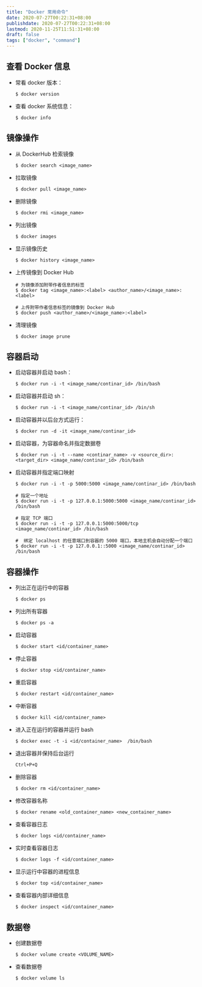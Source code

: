 ```yaml
---
title: "Docker 常用命令"
date: 2020-07-27T00:22:31+08:00
publishdate: 2020-07-27T00:22:31+08:00
lastmod: 2020-11-25T11:51:31+08:00
draft: false
tags: ["docker", "command"]
---
```

## 查看 Docker 信息
- 常看 docker 版本：
    ```shell
    $ docker version
    ```

- 查看 docker 系统信息：
    ```shell
    $ docker info
    ```

## 镜像操作
- 从 DockerHub 检索镜像
    ```shell
    $ docker search <image_name>
    ```
- 拉取镜像
    ```shell
    $ docker pull <image_name>
    ```
- 删除镜像
    ```shell
    $ docker rmi <image_name>
    ```
- 列出镜像
    ```shell
    $ docker images
    ```
- 显示镜像历史
    ```shell
    $ docker history <image_name>
    ```
- 上传镜像到 Docker Hub
    ```shell
    # 为镜像添加附带作者信息的标签
    $ docker tag <image_name>:<label> <author_name>/<image_name>:<label>

    # 上传附带作者信息标签的镜像到 Docker Hub
    $ docker push <author_name>/<image_name>:<label>
    ```
- 清理镜像
    ```shell
    $ docker image prune
    ```

## 容器启动
- 启动容器并启动 bash：
    ```shell
    $ docker run -i -t <image_name/continar_id> /bin/bash
    ```

- 启动容器并启动 sh：
    ```shell
    $ docker run -i -t <image_name/continar_id> /bin/sh
    ```

- 启动容器并以后台方式运行：
    ```shell
    $ docker run -d -it <image_name/continar_id>
    ```

- 启动容器，为容器命名并指定数据卷
    ```shell
    $ docker run -i -t --name <continar_name> -v <source_dir>:<target_dir> <image_name/continar_id> /bin/bash
    ```

- 启动容器并指定端口映射
    ```shell
    $ docker run -i -t -p 5000:5000 <image_name/continar_id> /bin/bash

    # 指定一个地址
    $ docker run -i -t -p 127.0.0.1:5000:5000 <image_name/continar_id> /bin/bash

    # 指定 TCP 端口
    $ docker run -i -t -p 127.0.0.1:5000:5000/tcp <image_name/continar_id> /bin/bash

    #  绑定 localhost 的任意端口到容器的 5000 端口，本地主机会自动分配一个端口
    $ docker run -i -t -p 127.0.0.1::5000 <image_name/continar_id> /bin/bash
    ```

## 容器操作
- 列出正在运行中的容器
    ```shell
    $ docker ps
    ```
- 列出所有容器
    ```shell
    $ docker ps -a 
    ```
- 启动容器
    ```shell
    $ docker start <id/container_name>
    ```
- 停止容器
    ```shell
    $ docker stop <id/container_name>
    ```
- 重启容器
    ```shell
    $ docker restart <id/container_name>
    ```
- 中断容器
    ```shell
    $ docker kill <id/container_name>
    ```
- 进入正在运行的容器并运行 bash
    ```shell
    $ docker exec -t -i <id/container_name>  /bin/bash
    ```
- 退出容器并保持后台运行
    ```
    Ctrl+P+Q
    ```

- 删除容器
    ```shell
    $ docker rm <id/container_name>
    ```
- 修改容器名称
    ```shell
    $ docker rename <old_container_name> <new_container_name>
    ```
- 查看容器日志
    ```shell
    $ docker logs <id/container_name>
    ```
- 实时查看容器日志
    ```shell
    $ docker logs -f <id/container_name>
    ```
- 显示运行中容器的进程信息
    ```shell
    $ docker top <id/container_name>
    ```
- 查看容器内部详细信息
    ```shell
    $ docker inspect <id/container_name>
    ```

## 数据卷
- 创建数据卷
    ```shell
    $ docker volume create <VOLUME_NAME>
    ```
- 查看数据卷
    ```shell
    $ docker volume ls
    ```
